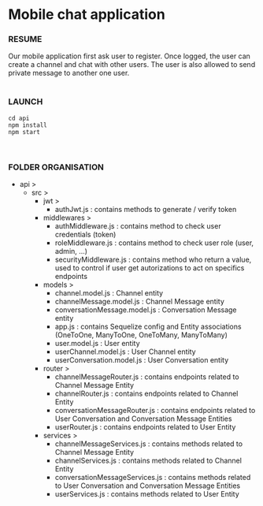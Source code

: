 # Mobile chat application


### RESUME
Our mobile application first ask user to register. Once logged, the user can create a channel and chat with other users. The user is also allowed to send private message to another one user.  
<br/>

### LAUNCH
```
cd api
npm install
npm start
```
<br/>

### FOLDER ORGANISATION
- api >
  - src >
    - jwt > 
      - authJwt.js : contains methods to generate / verify token
    - middlewares >
      - authMiddleware.js : contains method to check user credentials (token)
      - roleMiddleware.js : contains method to check user role (user, admin, ...)
      - securityMiddleware.js : contains method who return a value, used to control if user get autorizations to act on specifics endpoints
    - models >
      - channel.model.js : Channel entity
      - channelMessage.model.js : Channel Message entity
      - conversationMessage.model.js : Conversation Message entity
      - app.js : contains Sequelize config and Entity associations (OneToOne, ManyToOne, OneToMany, ManyToMany)
      - user.model.js : User entity
      - userChannel.model.js : User Channel entity
      - userConversation.model.js : User Conversation entity
    - router >
      - channelMessageRouter.js : contains endpoints related to Channel Message Entity
      - channelRouter.js : contains endpoints related to Channel Entity
      - conversationMessageRouter.js : contains endpoints related to User Conversation and Conversation Message Entities
      - userRouter.js : contains endpoints related to User Entity
    - services >
      - channelMessageServices.js : contains methods related to Channel Message Entity
      - channelServices.js : contains methods related to Channel Entity
      - conversationMessageServices.js : contains methods related to User Conversation and Conversation Message Entities
      - userServices.js : contains methods related to User Entity 
